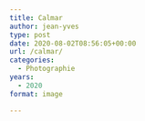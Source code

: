 ```yaml
---
title: Calmar
author: jean-yves
type: post
date: 2020-08-02T08:56:05+00:00
url: /calmar/
categories:
  - Photographie
years:
  - 2020
format: image

---
```

